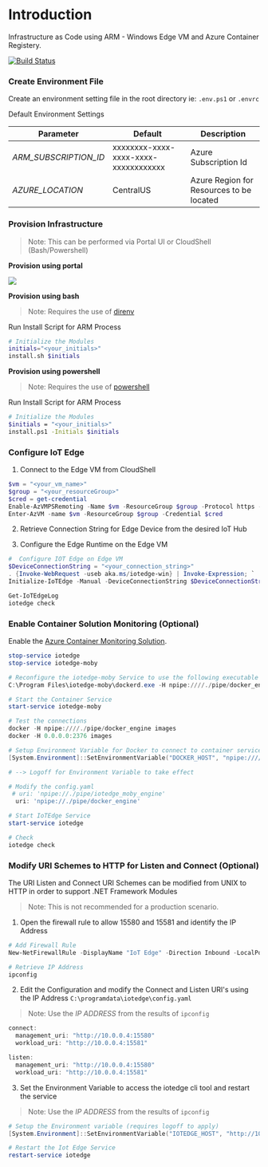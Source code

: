 # Introduction
Infrastructure as Code using ARM - Windows Edge VM and Azure Container Registery.

[![Build Status](https://dascholl.visualstudio.com/IoT/_apis/build/status/danielscholl.iac-winedge-quickstart?branchName=master)](https://dascholl.visualstudio.com/IoT/_build/latest?definitionId=29&branchName=master)


### Create Environment File

Create an environment setting file in the root directory ie: `.env.ps1` or `.envrc`

Default Environment Settings

| Parameter             | Default                              | Description                              |
| --------------------  | ------------------------------------ | ---------------------------------------- |
| _ARM_SUBSCRIPTION_ID_ | xxxxxxxx-xxxx-xxxx-xxxx-xxxxxxxxxxxx | Azure Subscription Id                    |
| _AZURE_LOCATION_      | CentralUS                            | Azure Region for Resources to be located |



### Provision Infrastructure 

>Note:  This can be performed via Portal UI or CloudShell (Bash/Powershell)

__Provision using portal__

<a href="https://portal.azure.com/#create/Microsoft.Template/uri/https%3A%2F%2Fraw.githubusercontent.com%2Fdanielscholl%2Fiac-winedge-quickstart%2Fmaster%2Fazuredeploy.json" target="_blank">
    <img src="http://azuredeploy.net/deploybutton.png"/>
</a>


__Provision using bash__

>Note:  Requires the use of [direnv](https://direnv.net/)

Run Install Script for ARM Process

```bash
# Initialize the Modules
initials="<your_initials>"
install.sh $initials
```


__Provision using powershell__


>Note:  Requires the use of [powershell](https://docs.microsoft.com/en-us/powershell/scripting/overview?view=powershell-6)

Run Install Script for ARM Process

```bash
# Initialize the Modules
$initials = "<your_initials>"
install.ps1 -Initials $initials
```

### Configure IoT Edge

1. Connect to the Edge VM from CloudShell

```powershell
$vm = "<your_vm_name>"
$group = "<your_resourceGroup>"
$cred = get-credential
Enable-AzVMPSRemoting -Name $vm -ResourceGroup $group -Protocol https -OsType Windows
Enter-AzVM -name $vm -ResourceGroup $group -Credential $cred
```

2. Retrieve Connection String for Edge Device from the desired IoT Hub


3. Configure the Edge Runtime on the Edge VM

```powershell
#  Configure IOT Edge on Edge VM
$DeviceConnectionString = "<your_connection_string>"
. {Invoke-WebRequest -useb aka.ms/iotedge-win} | Invoke-Expression; `
Initialize-IoTEdge -Manual -DeviceConnectionString $DeviceConnectionString -ContainerOs Windows

Get-IoTEdgeLog
iotedge check
```



### Enable Container Solution Monitoring (Optional)

Enable the [Azure Container Monitoring Solution](https://docs.microsoft.com/en-us/azure/azure-monitor/insights/containers).

```powershell
stop-service iotedge
stop-service iotedge-moby

# Reconfigure the iotedge-moby Service to use the following executable path
C:\Program Files\iotedge-moby\dockerd.exe -H npipe:////./pipe/docker_engine -H 0.0.0.0:2376 --exec-opt isolation=process --run-service --data-root C:\ProgramData\iotedge-moby --exec-root C:\ProgramData\iotedge-moby\\exec-root

# Start the Container Service
start-service iotedge-moby

# Test the connections
docker -H npipe:////./pipe/docker_engine images
docker -H 0.0.0.0:2376 images

# Setup Environment Variable for Docker to connect to container service.
[System.Environment]::SetEnvironmentVariable("DOCKER_HOST", "npipe:////./pipe/docker_engine", [System.EnvironmentVariableTarget]::Machine)

# --> Logoff for Environment Variable to take effect 

# Modify the config.yaml
 # uri: 'npipe://./pipe/iotedge_moby_engine'
  uri: 'npipe://./pipe/docker_engine'

# Start IoTEdge Service
start-service iotedge

# Check
iotedge check
```


### Modify URI Schemes to HTTP for Listen and Connect (Optional)

The URI Listen and Connect URI Schemes can be modified from UNIX to HTTP in order to support .NET Framework Modules

> Note: This is not recommended for a production scenario.

1. Open the firewall rule to allow 15580 and 15581 and identify the IP Address

```powershell
# Add Firewall Rule
New-NetFirewallRule -DisplayName "IoT Edge" -Direction Inbound -LocalPort 15580, 15581 -Protocol TCP -Action Allow

# Retrieve IP Address
ipconfig
```

2. Edit the Configuration and modify the Connect and Listen URI's using the IP Address `C:\programdata\iotedge\config.yaml`

>Note: Use the _IP ADDRESS_ from the results of `ipconfig`

```powershell
connect:
  management_uri: "http://10.0.0.4:15580"
  workload_uri: "http://10.0.0.4:15581"

listen:
  management_uri: "http://10.0.0.4:15580"
  workload_uri: "http://10.0.0.4:15581"
```

3.	Set the Environment Variable to access the iotedge cli tool and restart the service

> Note: Use the _IP ADDRESS_ from the results of `ipconfig`

```powershell
# Setup the Environment variable (requires logoff to apply)
[System.Environment]::SetEnvironmentVariable("IOTEDGE_HOST", "http://10.0.0.4:15580", [System.EnvironmentVariableTarget]::Machine)

# Restart the Iot Edge Service
restart-service iotedge
```
